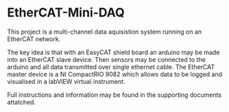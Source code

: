 # EtherCAT-Mini-DAQ

This project is a multi-channel data aquisistion system running on an EtherCAT network.

The key idea is that with an EasyCAT shield board an arduino may be made into an EtherCAT slave device. Then sensors may be connected to the arduino and all data transmitted over single ethernet cable.
The EtherCAT master device is a NI CompactRIO 9082 which allows data to be logged and visualised in a labVIEW virtual instrument. 

Full instructions and information may be found in the supporting documents attatched. 
